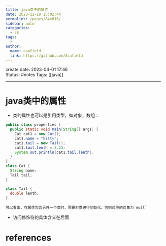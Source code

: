 ```yaml
---
title: java类中的属性
date: 2023-12-19 15:02:44
permalink: /pages/84e616/
sidebar: auto
categories:
  - zk
tags:
  - 
author: 
  name: asafield
  link: https://github.com/Asafield
---
```


create date: 2023-04-01 17:46  
Status: #notes 
Tags: [[java]]

---

# java类中的属性

- 类的属性也可以是引用类型，如对象，数组：
```java
public class properties {
  public static void main(String[] args) {
    Cat cat1 = new Cat();
    cat1.name = "kitty";
    cat1.tail = new Tail();
    cat1.tail.lenth = 3.23;
    System.out.println(cat1.tail.lenth);
  }
}
class Cat {
  String name;
  Tail tail;
}

class Tail {
  double lenth;
}
```
	可以看出，在属性包含另外一个类时，需要对类进行初始化，否则对应的对象为`null`

- 访问修饰符的具体含义在后面
# references